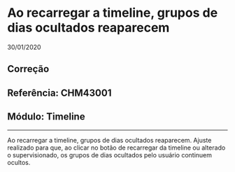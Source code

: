 # Ao recarregar a timeline, grupos de dias ocultados reaparecem
30/01/2020
## Correção
## Referência: CHM43001
## Módulo: Timeline
***

Ao recarregar a timeline, grupos de dias ocultados reaparecem. Ajuste realizado para que, ao clicar no botão de recarregar da timeline ou alterado o supervisionado, os grupos de dias ocultados pelo usuário continuem ocultos.
